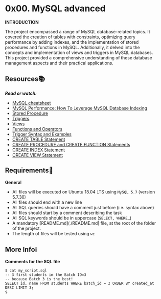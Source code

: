 # 0x00. MySQL advanced

**INTRODUCTION**

The project encompassed a range of MySQL database-related topics. It covered the creation of tables with constraints, optimizing query performance by adding indexes, and the implementation of stored procedures and functions in MySQL.
Additionally, it delved into the concepts and implementation of views and triggers in MySQL databases. This project provided a comprehensive understanding of these database management aspects and their practical applications.

## Resources:books:
***Read or watch:***
- [MySQL cheatsheet](https://devhints.io/mysql)
- [MySQL Performance: How To Leverage MySQL Database Indexing](https://www.liquidweb.com/kb/mysql-optimization-how-to-leverage-mysql-database-indexing/)
- [Stored Procedure](https://www.w3resource.com/mysql/mysql-procedure.php)
- [Triggers](https://www.w3resource.com/mysql/mysql-triggers.php)
- [Views](https://www.w3resource.com/mysql/mysql-views.php)
- [Functions and Operators](https://dev.mysql.com/doc/refman/5.7/en/functions.html)
- [Trigger Syntax and Examples](https://dev.mysql.com/doc/refman/5.7/en/trigger-syntax.html)
- [CREATE TABLE Statement](https://dev.mysql.com/doc/refman/5.7/en/create-table.html)
- [CREATE PROCEDURE and CREATE FUNCTION Statements](https://dev.mysql.com/doc/refman/5.7/en/create-procedure.html)
- [CREATE INDEX Statement](https://dev.mysql.com/doc/refman/5.7/en/create-index.html)
- [CREATE VIEW Statement](https://dev.mysql.com/doc/refman/5.7/en/create-view.html)

## Requirements:round_pushpin:
**General**
- All files will be executed on Ubuntu 18.04 LTS using `MySQL 5.7` (version 5.7.30)
- All files should end with a new line
- All SQL queries should have a comment just before (i.e. syntax above)
- All files should start by a comment describing the task
- All SQL keywords should be in uppercase (`SELECT, WHERE…`)
- A mandatory [README.md](./README.md] file, at the root of the folder of the project.
- The length of files will be tested using `wc`

## More Info:information_source:

**Comments for the SQL file**
```
$ cat my_script.sql
-- 3 first students in the Batch ID=3
-- because Batch 3 is the best!
SELECT id, name FROM students WHERE batch_id = 3 ORDER BY created_at DESC LIMIT 3;
$
```


